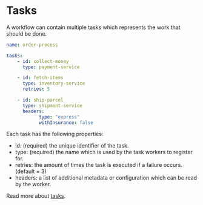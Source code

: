 # Tasks

A workflow can contain multiple tasks which represents the work that should be done.

```yaml
name: order-process

tasks:
    - id: collect-money
      type: payment-service

    - id: fetch-items
      type: inventory-service
      retries: 5

    - id: ship-parcel
      type: shipment-service
      headers:
            type: "express"
            withInsurance: false
```

Each task has the following properties:

* id: (required) the unique identifier of the task.
* type: (required) the name which is used by the task workers to register for.
* retries: the amount of times the task is executed if a failure occurs. (default = 3)
* headers: a list of additional metadata or configuration which can be read by the worker.

Read more about [tasks](basics/task-workers.html).
